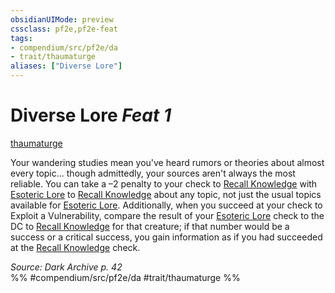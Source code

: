 ```yaml
---
obsidianUIMode: preview
cssclass: pf2e,pf2e-feat
tags:
- compendium/src/pf2e/da
- trait/thaumaturge
aliases: ["Diverse Lore"]
---
```

# Diverse Lore  *Feat 1*  
[thaumaturge](Reference/Rules/Traits/thaumaturge-da.md "Thaumaturge Class Trait")  


Your wandering studies mean you've heard rumors or theories about almost every topic... though admittedly, your sources aren't always the most reliable. You can take a –2 penalty to your check to [Recall Knowledge](recall-knowledge.md) with [Esoteric Lore](skills.md#Lore) to [Recall Knowledge](recall-knowledge.md) about any topic, not just the usual topics available for [Esoteric Lore](skills.md#Lore). Additionally, when you succeed at your check to Exploit a Vulnerability, compare the result of your [Esoteric Lore](skills.md#Lore) check to the DC to [Recall Knowledge](recall-knowledge.md) for that creature; if that number would be a success or a critical success, you gain information as if you had succeeded at the [Recall Knowledge](recall-knowledge.md) check.

*Source: Dark Archive p. 42*  
%% #compendium/src/pf2e/da #trait/thaumaturge %%